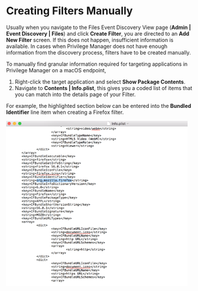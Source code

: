 [title]: # (Creating Filters Manually)
[tags]: # (macOS)
[priority]: # (5010)
# Creating Filters Manually

Usually when you navigate to the Files Event Discovery View page (__Admin | Event Discovery | Files__) and click __Create Filter__, you are directed to an __Add New Filter__ screen. If this does not happen, insufficient information is available. In cases when Privilege Manager does not have enough information from the discovery process, filters have to be created manually.

To manually find granular information required for targeting applications in Privilege Manager on a macOS endpoint,

1. Right-click the target application and select __Show Package Contents__.
1. Navigate to __Contents | Info.plist__, this gives you a coded list of items that you can match into the details page of your Filter.  
  
For example, the highlighted section below can be entered into the __Bundled Identifier__ line item when creating a Firefox filter.  

![Example info.plist file contents](images/info-plist.png)
